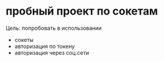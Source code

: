 # пробный проект по сокетам

Цель: попробовать в использовании
- сокеты
- авторизация по токену
- авторизация через соц.сети
